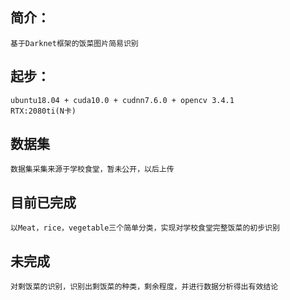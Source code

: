 
## 简介： 
    基于Darknet框架的饭菜图片简易识别

## 起步：
    
    ubuntu18.04 + cuda10.0 + cudnn7.6.0 + opencv 3.4.1
    RTX:2080ti(N卡)
## 数据集
    数据集采集来源于学校食堂，暂未公开，以后上传    
 
## 目前已完成
    以Meat，rice，vegetable三个简单分类，实现对学校食堂完整饭菜的初步识别
## 未完成
    对剩饭菜的识别，识别出剩饭菜的种类，剩余程度，并进行数据分析得出有效结论
